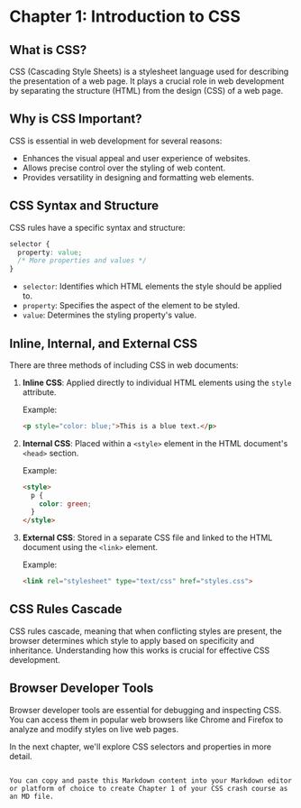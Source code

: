 
# Chapter 1: Introduction to CSS

## What is CSS?

CSS (Cascading Style Sheets) is a stylesheet language used for describing the presentation of a web page. It plays a crucial role in web development by separating the structure (HTML) from the design (CSS) of a web page.

## Why is CSS Important?

CSS is essential in web development for several reasons:

- Enhances the visual appeal and user experience of websites.
- Allows precise control over the styling of web content.
- Provides versatility in designing and formatting web elements.

## CSS Syntax and Structure

CSS rules have a specific syntax and structure:

```css
selector {
  property: value;
  /* More properties and values */
}
```

- `selector`: Identifies which HTML elements the style should be applied to.
- `property`: Specifies the aspect of the element to be styled.
- `value`: Determines the styling property's value.

## Inline, Internal, and External CSS

There are three methods of including CSS in web documents:

1. **Inline CSS**: Applied directly to individual HTML elements using the `style` attribute.

   Example:
   ```html
   <p style="color: blue;">This is a blue text.</p>
   ```

2. **Internal CSS**: Placed within a `<style>` element in the HTML document's `<head>` section.

   Example:
   ```html
   <style>
     p {
       color: green;
     }
   </style>
   ```

3. **External CSS**: Stored in a separate CSS file and linked to the HTML document using the `<link>` element.

   Example:
   ```html
   <link rel="stylesheet" type="text/css" href="styles.css">
   ```

## CSS Rules Cascade

CSS rules cascade, meaning that when conflicting styles are present, the browser determines which style to apply based on specificity and inheritance. Understanding how this works is crucial for effective CSS development.

## Browser Developer Tools

Browser developer tools are essential for debugging and inspecting CSS. You can access them in popular web browsers like Chrome and Firefox to analyze and modify styles on live web pages.

In the next chapter, we'll explore CSS selectors and properties in more detail.

```

You can copy and paste this Markdown content into your Markdown editor or platform of choice to create Chapter 1 of your CSS crash course as an MD file.